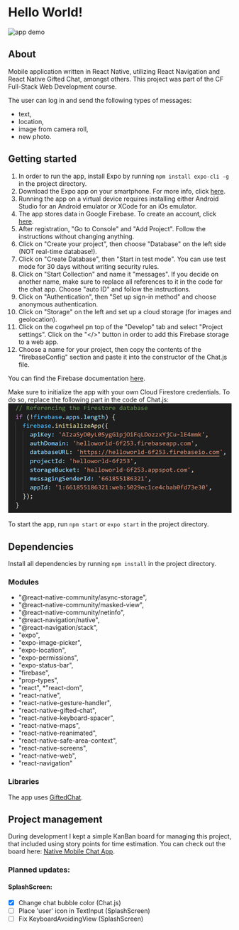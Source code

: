 # Hello World!

![app demo](/assets/chatapp.png)

## About
Mobile application written in React Native, utilizing React Navigation and React Native Gifted Chat, amongst others.
This project was part of the CF Full-Stack Web Development course. 

The user can log in and send the following types of messages:
* text,
* location,
* image from camera roll,
* new photo.

## Getting started
1. In order to run the app, install Expo by running `npm install expo-cli -g` in the project directory.
2. Download the Expo app on your smartphone. For more info, click [here](https://expo.io).
3. Running the app on a virtual device requires installing either Android Studio for an Android emulator or XCode for an iOs emulator.
4. The app stores data in Google Firebase. To create an account, click [here](https://firebase.google.com).
5. After registration, "Go to Console" and "Add Project". Follow the instructions without changing anything.
6. Click on "Create your project", then choose "Database" on the left side (NOT real-time database!).
7. Click on "Create Database", then "Start in test mode". You can use test mode for 30 days without writing security rules.
8. Click on "Start Collection" and name it "messages". If you decide on another name, make sure to replace all references to it in the code for the chat app. 
Choose "auto ID" and follow the instructions.
9. Click on "Authentication", then "Set up sign-in method" and choose anonymous authentication.
10. Click on "Storage" on the left and set up a cloud storage (for images and geolocation).
11. Click on the cogwheel pn top of the "Develop" tab and select "Project settings". Click on the "</>" button in order to add this Firebase storage to a web app.
12. Choose a name for your project, then copy the contents of the "firebaseConfig" section and paste it into the constructor of the Chat.js file.

You can find the Firebase documentation [here](https://firebase.google.com/docs).

Make sure to initialize the app with your own Cloud Firestore credentials. To do so, replace the following part in the code of Chat.js:
![code to be replaced](/assets/credentials.PNG)

To start the app, run `npm start` or `expo start` in the project directory.

## Dependencies
Install all dependencies by running `npm install` in the project directory.
### Modules
* "@react-native-community/async-storage",
* "@react-native-community/masked-view",
* "@react-native-community/netinfo",
* "@react-navigation/native",
* "@react-navigation/stack",
* "expo",
* "expo-image-picker",
* "expo-location",
* "expo-permissions",
* "expo-status-bar",
* "firebase",
* "prop-types",
* "react",
*"react-dom",
* "react-native",
* "react-native-gesture-handler",
* "react-native-gifted-chat",
* "react-native-keyboard-spacer",
* "react-native-maps",
* "react-native-reanimated",
* "react-native-safe-area-context",
* "react-native-screens",
* "react-native-web",
* "react-navigation"


### Libraries
The app uses [GiftedChat](https://github.com/FaridSafi/react-native-gifted-chat).

## Project management
During development I kept a simple KanBan board for managing this project,
that included using story points for time estimation.
You can check out the board here: 
[Native Mobile Chat App](https://trello.com/b/NkHbsCSu/native-mobile-chat-app).


### Planned updates:
#### SplashScreen:
- [x] Change chat bubble color (Chat.js)
- [ ] Place 'user' icon in TextInput (SplashScreen)
- [ ] Fix KeyboardAvoidingView (SplashScreen)
